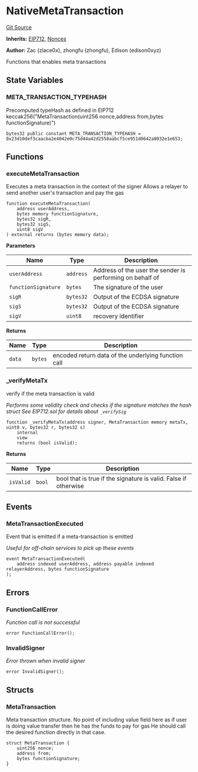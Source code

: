 # NativeMetaTransaction
[Git Source](https://github.com/suberra/funnel-contracts/blob/59c542a5eca5681850b213a7c7430da0cfa78c32/src/lib/NativeMetaTransaction.sol)

**Inherits:**
[EIP712](/src/lib/EIP712.sol/contract.EIP712.md), [Nonces](/src/lib/Nonces.sol/contract.Nonces.md)

**Author:**
Zac (zlace0x), zhongfu (zhongfu), Edison (edison0xyz)

Functions that enables meta transactions


## State Variables
### META_TRANSACTION_TYPEHASH
Precomputed typeHash as defined in EIP712
keccak256("MetaTransaction(uint256 nonce,address from,bytes functionSignature)")


```solidity
bytes32 public constant META_TRANSACTION_TYPEHASH = 0x23d10def3caacba2e4042e0c75d44a42d2558aabcf5ce951d0642a8032e1e653;
```


## Functions
### executeMetaTransaction

Executes a meta transaction in the context of the signer
Allows a relayer to send another user's transaction and pay the gas


```solidity
function executeMetaTransaction(
    address userAddress,
    bytes memory functionSignature,
    bytes32 sigR,
    bytes32 sigS,
    uint8 sigV
) external returns (bytes memory data);
```
**Parameters**

|Name|Type|Description|
|----|----|-----------|
|`userAddress`|`address`|Address of the user the sender is performing on behalf of|
|`functionSignature`|`bytes`|The signature of the user|
|`sigR`|`bytes32`|Output of the ECDSA signature|
|`sigS`|`bytes32`|Output of the ECDSA signature|
|`sigV`|`uint8`|recovery identifier|

**Returns**

|Name|Type|Description|
|----|----|-----------|
|`data`|`bytes`|encoded return data of the underlying function call|


### _verifyMetaTx

verify if the meta transaction is valid

*Performs some validity check and checks if the signature matches the hash struct
See EIP712.sol for details about `_verifySig`*


```solidity
function _verifyMetaTx(address signer, MetaTransaction memory metaTx, uint8 v, bytes32 r, bytes32 s)
    internal
    view
    returns (bool isValid);
```
**Returns**

|Name|Type|Description|
|----|----|-----------|
|`isValid`|`bool`|bool that is true if the signature is valid. False if otherwise|


## Events
### MetaTransactionExecuted
Event that is emitted if a meta-transaction is emitted

*Useful for off-chain services to pick up these events*


```solidity
event MetaTransactionExecuted(
    address indexed userAddress, address payable indexed relayerAddress, bytes functionSignature
);
```

## Errors
### FunctionCallError
*Function call is not successful*


```solidity
error FunctionCallError();
```

### InvalidSigner
*Error thrown when invalid signer*


```solidity
error InvalidSigner();
```

## Structs
### MetaTransaction
Meta transaction structure.
No point of including value field here as if user is doing value transfer then he has the funds to pay for gas
He should call the desired function directly in that case.


```solidity
struct MetaTransaction {
    uint256 nonce;
    address from;
    bytes functionSignature;
}
```

